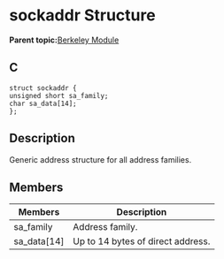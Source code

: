 # sockaddr Structure

**Parent topic:**[Berkeley Module](GUID-5F35C98C-EC8E-40FF-9B62-3B31D508F820.md)

## C

```
struct sockaddr {
unsigned short sa_family;
char sa_data[14];
};
```

## Description

Generic address structure for all address families.

## Members

|Members|Description|
|-------|-----------|
|sa\_family|Address family.|
|sa\_data\[14\]|Up to 14 bytes of direct address.|

